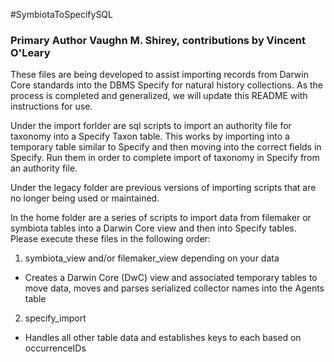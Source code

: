 #SymbiotaToSpecifySQL
### Primary Author Vaughn M. Shirey, contributions by Vincent O'Leary

These files are being developed to assist importing records from Darwin Core standards into the DBMS Specify for natural history collections. As the process is completed and generalized, we will update this README with instructions for use.

Under the import forlder are sql scripts to import an authority file for taxonomy into a Specify Taxon table. This works by importing into a temporary table similar to Specify and then moving into the correct fields in Specify. Run them in order to complete import of taxonomy in Specify from an authority file.

Under the legacy folder are previous versions of importing scripts that are no longer being used or maintained.

In the home folder are a series of scripts to import data from filemaker or symbiota tables into a Darwin Core view and then into Specify tables. Please execute these files in the following order:

1. symbiota_view and/or filemaker_view depending on your data
 - Creates a Darwin Core (DwC) view and associated temporary tables to move data, moves and parses serialized collector names into the Agents table

2. specify_import
 - Handles all other table data and establishes keys to each based on occurrenceIDs
